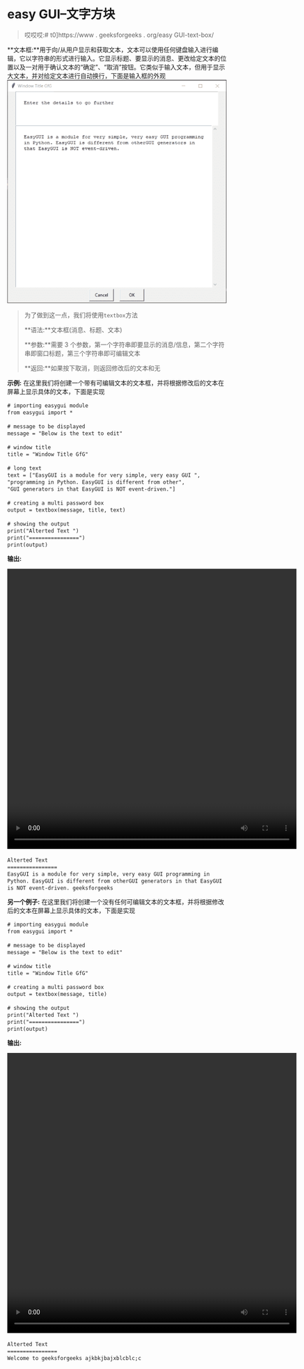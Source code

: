 # easy GUI–文字方块

> 哎哎哎:# t0]https://www . geeksforgeeks . org/easy GUI-text-box/

**文本框:**用于向/从用户显示和获取文本，文本可以使用任何键盘输入进行编辑，它以字符串的形式进行输入。它显示标题、要显示的消息、更改给定文本的位置以及一对用于确认文本的“确定”、“取消”按钮。它类似于输入文本，但用于显示大文本，并对给定文本进行自动换行，下面是输入框的外观
![](img/2063eb7cfd5436fc1ed564f63d6197d1.png)

> 为了做到这一点，我们将使用`textbox`方法
> 
> **语法:**文本框(消息、标题、文本)
> 
> **参数:**需要 3 个参数，第一个字符串即要显示的消息/信息，第二个字符串即窗口标题，第三个字符串即可编辑文本
> 
> **返回:**如果按下取消，则返回修改后的文本和无

**示例:**
在这里我们将创建一个带有可编辑文本的文本框，并将根据修改后的文本在屏幕上显示具体的文本，下面是实现

```
# importing easygui module
from easygui import *

# message to be displayed
message = "Below is the text to edit"

# window title
title = "Window Title GfG"

# long text
text = ["EasyGUI is a module for very simple, very easy GUI ",
"programming in Python. EasyGUI is different from other",
"GUI generators in that EasyGUI is NOT event-driven."]

# creating a multi password box
output = textbox(message, title, text)

# showing the output
print("Alterted Text ")
print("================")
print(output)
```

**输出:**

<video class="wp-video-shortcode" id="video-481836-1" width="665" height="644" preload="metadata" controls=""><source type="video/mp4" src="https://media.geeksforgeeks.org/wp-content/uploads/20200905012707/Window-Title-GfG-2020-09-05-01-24-30.mp4?_=1">[https://media.geeksforgeeks.org/wp-content/uploads/20200905012707/Window-Title-GfG-2020-09-05-01-24-30.mp4](https://media.geeksforgeeks.org/wp-content/uploads/20200905012707/Window-Title-GfG-2020-09-05-01-24-30.mp4)</video>

```
Alterted Text 
================
EasyGUI is a module for very simple, very easy GUI programming in Python. EasyGUI is different from otherGUI generators in that EasyGUI is NOT event-driven. geeksforgeeks

```

**另一个例子:**
在这里我们将创建一个没有任何可编辑文本的文本框，并将根据修改后的文本在屏幕上显示具体的文本，下面是实现

```
# importing easygui module
from easygui import *

# message to be displayed
message = "Below is the text to edit"

# window title
title = "Window Title GfG"

# creating a multi password box
output = textbox(message, title)

# showing the output
print("Alterted Text ")
print("================")
print(output)
```

**输出:**

<video class="wp-video-shortcode" id="video-481836-2" width="665" height="644" preload="metadata" controls=""><source type="video/mp4" src="https://media.geeksforgeeks.org/wp-content/uploads/20200905012901/Window-Title-GfG-2020-09-05-01-27-50.mp4?_=2">[https://media.geeksforgeeks.org/wp-content/uploads/20200905012901/Window-Title-GfG-2020-09-05-01-27-50.mp4](https://media.geeksforgeeks.org/wp-content/uploads/20200905012901/Window-Title-GfG-2020-09-05-01-27-50.mp4)</video>

```
Alterted Text 
================
Welcome to geeksforgeeks ajkbkjbajxblcblc;c

```